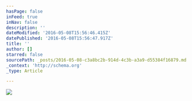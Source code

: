 ```yaml
---
hasPage: false
inFeed: true
inNav: false
description: ''
dateModified: '2016-05-08T15:56:46.415Z'
datePublished: '2016-05-08T15:56:47.917Z'
title: ''
author: []
starred: false
sourcePath: _posts/2016-05-08-c3a8bc2b-914d-4c3b-a3a9-d55384f16879.md
_context: 'http://schema.org'
_type: Article

---
```

![](https://the-grid-user-content.s3-us-west-2.amazonaws.com/af8c3349-a8fd-47e0-b900-fd3613707ea7.jpg)